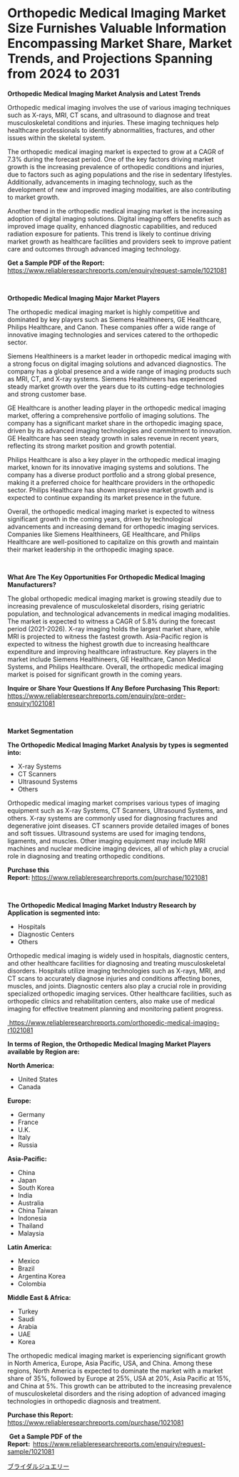 <p><h1>Orthopedic Medical Imaging Market Size Furnishes Valuable Information Encompassing Market Share, Market Trends, and Projections Spanning from 2024 to 2031</h1></p><p><strong>Orthopedic Medical Imaging Market Analysis and Latest Trends</strong></p>
<p><p>Orthopedic medical imaging involves the use of various imaging techniques such as X-rays, MRI, CT scans, and ultrasound to diagnose and treat musculoskeletal conditions and injuries. These imaging techniques help healthcare professionals to identify abnormalities, fractures, and other issues within the skeletal system.</p><p>The orthopedic medical imaging market is expected to grow at a CAGR of 7.3% during the forecast period. One of the key factors driving market growth is the increasing prevalence of orthopedic conditions and injuries, due to factors such as aging populations and the rise in sedentary lifestyles. Additionally, advancements in imaging technology, such as the development of new and improved imaging modalities, are also contributing to market growth.</p><p>Another trend in the orthopedic medical imaging market is the increasing adoption of digital imaging solutions. Digital imaging offers benefits such as improved image quality, enhanced diagnostic capabilities, and reduced radiation exposure for patients. This trend is likely to continue driving market growth as healthcare facilities and providers seek to improve patient care and outcomes through advanced imaging technology.</p></p>
<p><strong>Get a Sample PDF of the Report:&nbsp;</strong> <a href="https://www.reliableresearchreports.com/enquiry/request-sample/1021081">https://www.reliableresearchreports.com/enquiry/request-sample/1021081</a></p>
<p>&nbsp;</p>
<p><strong>Orthopedic Medical Imaging Major Market Players</strong></p>
<p><p>The orthopedic medical imaging market is highly competitive and dominated by key players such as Siemens Healthineers, GE Healthcare, Philips Healthcare, and Canon. These companies offer a wide range of innovative imaging technologies and services catered to the orthopedic sector.</p><p>Siemens Healthineers is a market leader in orthopedic medical imaging with a strong focus on digital imaging solutions and advanced diagnostics. The company has a global presence and a wide range of imaging products such as MRI, CT, and X-ray systems. Siemens Healthineers has experienced steady market growth over the years due to its cutting-edge technologies and strong customer base.</p><p>GE Healthcare is another leading player in the orthopedic medical imaging market, offering a comprehensive portfolio of imaging solutions. The company has a significant market share in the orthopedic imaging space, driven by its advanced imaging technologies and commitment to innovation. GE Healthcare has seen steady growth in sales revenue in recent years, reflecting its strong market position and growth potential.</p><p>Philips Healthcare is also a key player in the orthopedic medical imaging market, known for its innovative imaging systems and solutions. The company has a diverse product portfolio and a strong global presence, making it a preferred choice for healthcare providers in the orthopedic sector. Philips Healthcare has shown impressive market growth and is expected to continue expanding its market presence in the future.</p><p>Overall, the orthopedic medical imaging market is expected to witness significant growth in the coming years, driven by technological advancements and increasing demand for orthopedic imaging services. Companies like Siemens Healthineers, GE Healthcare, and Philips Healthcare are well-positioned to capitalize on this growth and maintain their market leadership in the orthopedic imaging space.</p></p>
<p>&nbsp;</p>
<p><strong>What Are The Key Opportunities For Orthopedic Medical Imaging Manufacturers?</strong></p>
<p><p>The global orthopedic medical imaging market is growing steadily due to increasing prevalence of musculoskeletal disorders, rising geriatric population, and technological advancements in medical imaging modalities. The market is expected to witness a CAGR of 5.8% during the forecast period (2021-2026). X-ray imaging holds the largest market share, while MRI is projected to witness the fastest growth. Asia-Pacific region is expected to witness the highest growth due to increasing healthcare expenditure and improving healthcare infrastructure. Key players in the market include Siemens Healthineers, GE Healthcare, Canon Medical Systems, and Philips Healthcare. Overall, the orthopedic medical imaging market is poised for significant growth in the coming years.</p></p>
<p><strong>Inquire or Share Your Questions If Any Before Purchasing This Report:</strong> <a href="https://www.reliableresearchreports.com/enquiry/pre-order-enquiry/1021081">https://www.reliableresearchreports.com/enquiry/pre-order-enquiry/1021081</a></p>
<p>&nbsp;</p>
<p><strong>Market Segmentation</strong></p>
<p><strong>The Orthopedic Medical Imaging Market Analysis by types is segmented into:</strong></p>
<p><ul><li>X-ray Systems</li><li>CT Scanners</li><li>Ultrasound Systems</li><li>Others</li></ul></p>
<p><p>Orthopedic medical imaging market comprises various types of imaging equipment such as X-ray Systems, CT Scanners, Ultrasound Systems, and others. X-ray systems are commonly used for diagnosing fractures and degenerative joint diseases. CT scanners provide detailed images of bones and soft tissues. Ultrasound systems are used for imaging tendons, ligaments, and muscles. Other imaging equipment may include MRI machines and nuclear medicine imaging devices, all of which play a crucial role in diagnosing and treating orthopedic conditions.</p></p>
<p><strong>Purchase this Report:&nbsp;</strong><a href="https://www.reliableresearchreports.com/purchase/1021081">https://www.reliableresearchreports.com/purchase/1021081</a></p>
<p>&nbsp;</p>
<p><strong>The Orthopedic Medical Imaging Market Industry Research by Application is segmented into:</strong></p>
<p><ul><li>Hospitals</li><li>Diagnostic Centers</li><li>Others</li></ul></p>
<p><p>Orthopedic medical imaging is widely used in hospitals, diagnostic centers, and other healthcare facilities for diagnosing and treating musculoskeletal disorders. Hospitals utilize imaging technologies such as X-rays, MRI, and CT scans to accurately diagnose injuries and conditions affecting bones, muscles, and joints. Diagnostic centers also play a crucial role in providing specialized orthopedic imaging services. Other healthcare facilities, such as orthopedic clinics and rehabilitation centers, also make use of medical imaging for effective treatment planning and monitoring patient progress.</p></p>
<p><a href="https://www.reliableresearchreports.com/orthopedic-medical-imaging-r1021081">&nbsp;https://www.reliableresearchreports.com/orthopedic-medical-imaging-r1021081</a></p>
<p><strong>In terms of Region, the Orthopedic Medical Imaging Market Players available by Region are:</strong></p>
<p>
    <p> <strong> North America: </strong>
        <ul>
            <li>United States</li>
            <li>Canada</li>
        </ul>
        </p> 
    <p> <strong> Europe: </strong>
        <ul>
            <li>Germany</li>
            <li>France</li>
            <li>U.K.</li>
            <li>Italy</li>
            <li>Russia</li>
        </ul>
        </p> 
    <p> <strong> Asia-Pacific: </strong>
        <ul>
            <li>China</li>
            <li>Japan</li>
            <li>South Korea</li>
            <li>India</li>
            <li>Australia</li>
            <li>China Taiwan</li>
            <li>Indonesia</li>
            <li>Thailand</li>
            <li>Malaysia</li>
        </ul>
        </p> 
    <p> <strong> Latin America: </strong>
        <ul>
            <li>Mexico</li>
            <li>Brazil</li>
            <li>Argentina Korea</li>
            <li>Colombia</li>
        </ul>
        </p> 
    <p> <strong> Middle East & Africa: </strong>
        <ul>
            <li>Turkey</li>
            <li>Saudi</li>
            <li>Arabia</li>
            <li>UAE</li>
            <li>Korea</li>
        </ul>
    </p>
    </p>
<p><p>The orthopedic medical imaging market is experiencing significant growth in North America, Europe, Asia Pacific, USA, and China. Among these regions, North America is expected to dominate the market with a market share of 35%, followed by Europe at 25%, USA at 20%, Asia Pacific at 15%, and China at 5%. This growth can be attributed to the increasing prevalence of musculoskeletal disorders and the rising adoption of advanced imaging technologies in orthopedic diagnosis and treatment.</p></p>
<p><strong>Purchase this Report: </strong><a href="https://www.reliableresearchreports.com/purchase/1021081">https://www.reliableresearchreports.com/purchase/1021081</a></p>
<p>&nbsp;<strong>Get a Sample PDF of the Report:&nbsp;&nbsp;</strong><a href="https://www.reliableresearchreports.com/enquiry/request-sample/1021081">https://www.reliableresearchreports.com/enquiry/request-sample/1021081</a></p>
<p><strong></strong></p>
<p><p><a href="https://github.com/CieloStamm/Market-Research-Report-List-1/blob/main/350149948572.md">ブライダルジュエリー</a></p></p>